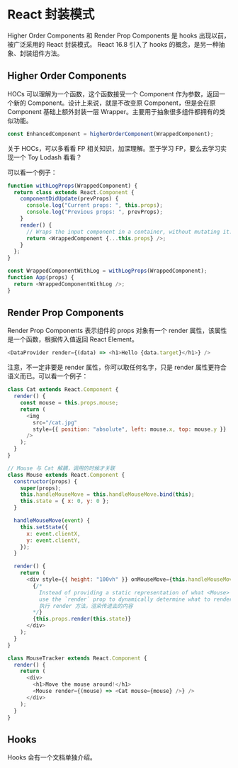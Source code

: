 # React 封装模式

Higher Order Components 和 Render Prop Components 是 hooks 出现以前，被广泛采用的 React 封装模式。 React 16.8 引入了 hooks 的概念，是另一种抽象、封装组件方法。

## Higher Order Components

HOCs 可以理解为一个函数，这个函数接受一个 Component 作为参数，返回一个新的 Component。设计上来说，就是不改变原 Component，但是会在原 Component 基础上额外封装一层 Wrapper。主要用于抽象很多组件都拥有的类似功能。

```javascript
const EnhancedComponent = higherOrderComponent(WrappedComponent);
```

关于 HOCs，可以多看看 FP 相关知识，加深理解。至于学习 FP，要么去学习实现一个 Toy Lodash 看看？

可以看一个例子：

```javascript
function withLogProps(WrappedComponent) {
  return class extends React.Component {
    componentDidUpdate(prevProps) {
      console.log("Current props: ", this.props);
      console.log("Previous props: ", prevProps);
    }
    render() {
      // Wraps the input component in a container, without mutating it. Good!
      return <WrappedComponent {...this.props} />;
    }
  };
}

const WrappedComponentWithLog = withLogProps(WrappedComponent);
function App(props) {
  return <WrappedComponentWithLog />;
}
```

## Render Prop Components

Render Prop Components 表示组件的 props 对象有一个 render 属性，该属性是一个函数，根据传入值返回 React Element。

```javascript
<DataProvider render={(data) => <h1>Hello {data.target}</h1>} />
```

注意，不一定非要是 render 属性，你可以取任何名字，只是 render 属性更符合语义而已。可以看一个例子：

```javascript
class Cat extends React.Component {
  render() {
    const mouse = this.props.mouse;
    return (
      <img
        src="/cat.jpg"
        style={{ position: "absolute", left: mouse.x, top: mouse.y }}
      />
    );
  }
}

// Mouse 与 Cat 解耦，调用的时候才关联
class Mouse extends React.Component {
  constructor(props) {
    super(props);
    this.handleMouseMove = this.handleMouseMove.bind(this);
    this.state = { x: 0, y: 0 };
  }

  handleMouseMove(event) {
    this.setState({
      x: event.clientX,
      y: event.clientY,
    });
  }

  render() {
    return (
      <div style={{ height: "100vh" }} onMouseMove={this.handleMouseMove}>
        {/*
          Instead of providing a static representation of what <Mouse> renders,
          use the `render` prop to dynamically determine what to render.
          执行 render 方法，渲染传进去的内容
        */}
        {this.props.render(this.state)}
      </div>
    );
  }
}

class MouseTracker extends React.Component {
  render() {
    return (
      <div>
        <h1>Move the mouse around!</h1>
        <Mouse render={(mouse) => <Cat mouse={mouse} />} />
      </div>
    );
  }
}
```

## Hooks

Hooks 会有一个文档单独介绍。
